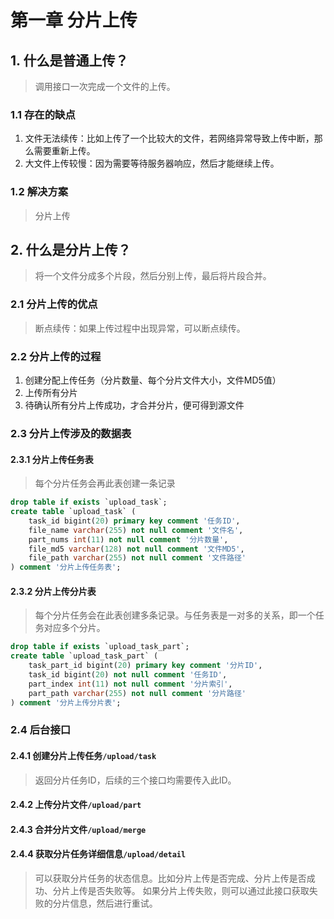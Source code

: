 # 第一章 分片上传

## 1. 什么是普通上传？
> 调用接口一次完成一个文件的上传。

### 1.1 存在的缺点
1. 文件无法续传：比如上传了一个比较大的文件，若网络异常导致上传中断，那么需要重新上传。
2. 大文件上传较慢：因为需要等待服务器响应，然后才能继续上传。

### 1.2 解决方案
> 分片上传

## 2. 什么是分片上传？
> 将一个文件分成多个片段，然后分别上传，最后将片段合并。

### 2.1 分片上传的优点
> 断点续传：如果上传过程中出现异常，可以断点续传。

### 2.2 分片上传的过程
1. 创建分配上传任务（分片数量、每个分片文件大小，文件MD5值）
2. 上传所有分片
3. 待确认所有分片上传成功，才合并分片，便可得到源文件

### 2.3 分片上传涉及的数据表

#### 2.3.1 分片上传任务表
> 每个分片任务会再此表创建一条记录
```sql
drop table if exists `upload_task`;
create table `upload_task` (
    task_id bigint(20) primary key comment '任务ID',
    file_name varchar(255) not null comment '文件名',
    part_nums int(11) not null comment '分片数量',
    file_md5 varchar(128) not null comment '文件MD5',
    file_path varchar(255) not null comment '文件路径'
) comment '分片上传任务表';
```

#### 2.3.2 分片上传分片表
> 每个分片任务会在此表创建多条记录。与任务表是一对多的关系，即一个任务对应多个分片。
```sql
drop table if exists `upload_task_part`;
create table `upload_task_part` (
    task_part_id bigint(20) primary key comment '分片ID',
    task_id bigint(20) not null comment '任务ID',
    part_index int(11) not null comment '分片索引',
    part_path varchar(255) not null comment '分片路径'
) comment '分片上传分片表';
```

### 2.4 后台接口

#### 2.4.1 创建分片上传任务`/upload/task`
> 返回分片任务ID，后续的三个接口均需要传入此ID。

#### 2.4.2 上传分片文件`/upload/part`

#### 2.4.3 合并分片文件`/upload/merge`

#### 2.4.4 获取分片任务详细信息`/upload/detail`
> 可以获取分片任务的状态信息。比如分片上传是否完成、分片上传是否成功、分片上传是否失败等。
> 如果分片上传失败，则可以通过此接口获取失败的分片信息，然后进行重试。


